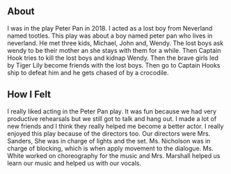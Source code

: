 ## About
I was in the play Peter Pan in 2018. I acted as a lost boy from Neverland named tootles. This play was about a boy named peter pan who lives in neverland. He met three kids, Michael, John and, Wendy. The lost boys ask wendy to be their mother an she stays with them for a while. Then Captain Hook tries to kill the lost boys and kidnap Wendy. Then the brave girls led by Tiger Lily become friends with the lost boys. Then go to Captain Hooks ship to defeat him and he gets chased of by a crocodile.

## How I Felt
I really liked acting in the Peter Pan play. It was fun because we had very productive rehearsals but we still got to talk and hang out. I made a lot of new friends and I think they really helped me become a better actor. I really enjoyed this play because of the directors too. Our directors were Mrs. Sanders, She was in charge of lights and the set. Ms. Nicholson was in charge of blocking, which is when apply movement to the dialogue. Ms. White worked on choreography for the music and Mrs. Marshall helped us learn our music and helped us with our vocals.
